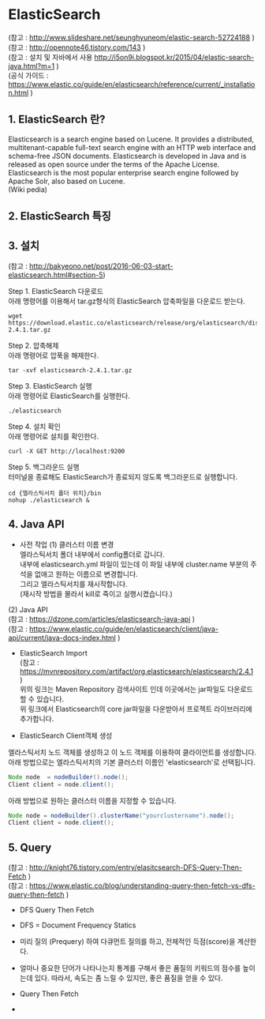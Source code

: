 # ElasticSearch
(참고 : http://www.slideshare.net/seunghyuneom/elastic-search-52724188 )  
(참고 : http://opennote46.tistory.com/143 )  
(참고 : 설치 및 자바에서 사용 http://i5on9i.blogspot.kr/2015/04/elastic-search-java.html?m=1 )  
(공식 가이드 : https://www.elastic.co/guide/en/elasticsearch/reference/current/_installation.html )

## 1. ElasticSearch 란?
Elasticsearch is a search engine based on Lucene. It provides a distributed, multitenant-capable full-text search engine with an HTTP web interface and schema-free JSON documents. Elasticsearch is developed in Java and is released as open source under the terms of the Apache License. Elasticsearch is the most popular enterprise search engine followed by Apache Solr, also based on Lucene.  
(Wiki pedia)

## 2. ElasticSearch 특징

## 3. 설치
(참고 : http://bakyeono.net/post/2016-06-03-start-elasticsearch.html#section-5)  

Step 1. ElasticSearch 다운로드  
아래 명령어를 이용해서 tar.gz형식의 ElasticSearch 압축파일을 다운로드 받는다.  
```
wget https://download.elastic.co/elasticsearch/release/org/elasticsearch/distribution/tar/elasticsearch/2.4.1/elasticsearch-2.4.1.tar.gz
```

Step 2. 압축해제  
아래 명령어로 압푹을 해제한다.  
```
tar -xvf elasticsearch-2.4.1.tar.gz
```

Step 3. ElasticSearch 실행  
아래 명령어로 ElasticSearch를 실행한다.  
```
./elasticsearch
```

Step 4. 설치 확인  
아래 명령어로 설치를 확인한다.  
```
curl -X GET http://localhost:9200
```

Step 5. 백그라운드 실행  
터미널을 종료해도 ElasticSearch가 종료되지 않도록 백그라운드로 실행합니다.  
```
cd {엘라스틱서치 폴더 위치}/bin
nohup ./elasticsearch &
```

## 4. Java API
- 사전 작업
(1) 클러스터 이름 변경  
엘라스틱서치 폴더 내부에서 config폴더로 갑니다.  
내부에 elasticsearch.yml 파일이 있는데 이 파일 내부에 cluster.name 부분의 주석을 없애고 원하는 이름으로 변경합니다.  
그리고 엘라스틱서치를 재시작합니다.  
(재시작 방법을 몰라서 kill로 죽이고 실행시켰습니다.)  

(2) Java API  
(참고 : https://dzone.com/articles/elasticsearch-java-api )  
(참고 : https://www.elastic.co/guide/en/elasticsearch/client/java-api/current/java-docs-index.html )

- ElasticSearch Import  
(참고 : https://mvnrepository.com/artifact/org.elasticsearch/elasticsearch/2.4.1 )  
위의 링크는 Maven Repository 검색사이트 인데 이곳에서는 jar파일도 다운로드 할 수 있습니다.  
위 링크에서 Elasticsearch의 core jar파일을 다운받아서 프로젝트 라이브러리에 추가합니다.  

- ElasticSearch Client객체 생성  

엘라스틱서치 노드 객체를 생성하고 이 노드 객체를 이용하여 클라이언트를 생성합니다.  
아래 방법으로는 엘라스틱서치의 기본 클러스터 이름인 'elasticsearch'로 선택됩니다.  
```java
Node node  = nodeBuilder().node();
Client client = node.client();
```

아래 방법으로 원하는 클러스터 이름을 지정할 수 있습니다.  
```java
Node node = nodeBuilder().clusterName("yourclustername").node();
Client client = node.client();
```

## 5. Query
(참고 : http://knight76.tistory.com/entry/elasitcsearch-DFS-Query-Then-Fetch )  
(참고 : https://www.elastic.co/blog/understanding-query-then-fetch-vs-dfs-query-then-fetch )

- DFS Query Then Fetch
 - DFS = Document Frequency Statics
 - 미리 질의 (Prequery) 하여 다큐먼트 질의를 하고, 전체적인 득점(score)을 계산한다.
 - 얼마나 중요한 단어가 나타나는지 통계를 구해서 좋은 품질의 키워드의 점수를 높이는데 있다. 따라서, 속도는 좀 느릴 수 있지만, 좋은 품질을 얻을 수 있다. 

- Query Then Fetch
 - 
